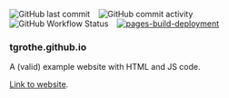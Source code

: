 ![GitHub last commit](https://img.shields.io/github/last-commit/tgrothe/tgrothe.github.io?style=plastic)
&ensp;
![GitHub commit activity](https://img.shields.io/github/commit-activity/w/tgrothe/tgrothe.github.io?style=plastic)
&ensp;
![GitHub Workflow Status](https://img.shields.io/github/actions/workflow/status/tgrothe/tgrothe.github.io/html-tidy.yml?style=plastic)
&ensp;
[![pages-build-deployment](https://github.com/tgrothe/tgrothe.github.io/actions/workflows/pages/pages-build-deployment/badge.svg)](https://github.com/tgrothe/tgrothe.github.io/actions/workflows/pages/pages-build-deployment)

### tgrothe.github.io

A (valid) example website with HTML and JS code.

[Link to website](https://tgrothe.github.io/).
